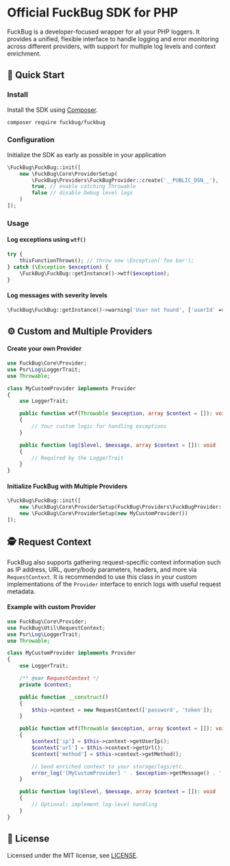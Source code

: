 # Official FuckBug SDK for PHP

FuckBug is a developer-focused wrapper for all your PHP loggers. It provides a unified, flexible interface to handle logging and error monitoring across different providers, with support for multiple log levels and context enrichment.

## 🚀 Quick Start

### Install

Install the SDK using [Composer](https://getcomposer.org/).

```bash
composer require fuckbug/fuckbug
```

### Configuration

Initialize the SDK as early as possible in your application

```php
\FuckBug\FuckBug::init([
    new \FuckBug\Core\ProviderSetup(
        \FuckBug\Providers\FuckBugProvider::create('__PUBLIC_DSN__'),
        true, // enable catching Throwable
        false // disable Debug level logs
    )
]);
```

### Usage

#### Log exceptions using `wtf()`

```php
try {
    thisFunctionThrows(); // throw new \Exception('foo bar');
} catch (\Exception $exception) {
    \FuckBug\FuckBug::getInstance()->wtf($exception);
}
```

#### Log messages with severity levels

```php
\FuckBug\FuckBug::getInstance()->warning('User not found', ['userId' => 8]);
```

## ⚙️ Custom and Multiple Providers

#### Create your own Provider

```php
use FuckBug\Core\Provider;
use Psr\Log\LoggerTrait;
use Throwable;

class MyCustomProvider implements Provider
{
    use LoggerTrait;

    public function wtf(Throwable $exception, array $context = []): void
    {
        // Your custom logic for handling exceptions
    }

    public function log($level, $message, array $context = []): void
    {
        // Required by the LoggerTrait
    }
}
```

#### Initialize FuckBug with Multiple Providers

```php
\FuckBug\FuckBug::init([
    new \FuckBug\Core\ProviderSetup(FuckBug\Providers\FuckBugProvider::create('__PUBLIC_DSN__')),
    new \FuckBug\Core\ProviderSetup(new MyCustomProvider())
]);
```

## 🕵️ Request Context

FuckBug also supports gathering request-specific context information such as IP address, URL, query/body parameters, headers, and more via `RequestContext`.
It is recommended to use this class in your custom implementations of the `Provider` interface to enrich logs with useful request metadata.

#### Example with custom Provider

```php
use FuckBug\Core\Provider;
use FuckBug\Util\RequestContext;
use Psr\Log\LoggerTrait;
use Throwable;

class MyCustomProvider implements Provider
{
    use LoggerTrait;

    /** @var RequestContext */
    private $context;

    public function __construct()
    {
        $this->context = new RequestContext(['password', 'token']);
    }

    public function wtf(Throwable $exception, array $context = []): void
    {
        $context['ip'] = $this->context->getUserIp();
        $context['url'] = $this->context->getUrl();
        $context['method'] = $this->context->getMethod();

        // Send enriched context to your storage/logs/etc.
        error_log('[MyCustomProvider] ' . $exception->getMessage() . ' ' . json_encode($context));
    }

    public function log($level, $message, array $context = []): void
    {
        // Optional: implement log-level handling
    }
}
```

## 📄 License

Licensed under the MIT license, see [LICENSE](LICENSE).
